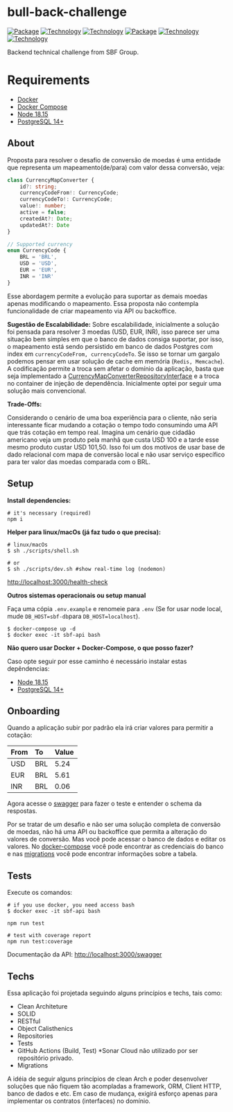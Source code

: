 # bull-back-challenge
[![Package][Express-image]][Express-url]
[![Technology][node-image]][node-url]
[![Technology][typescript-image]][typescript-url]
[![Package][Swagger-image]][Swagger-url]
[![Technology][Docker-image]][Docker-url]
[![Technology][PostgreSQL-image]][PostgreSQL-url]

[Express-url]: https://www.npmjs.com/package/Express
[Express-image]: https://img.shields.io/badge/Express-green?style=for-the-badge&logo=Express&logoColor=black

[node-url]: https://nodejs.org/
[node-image]: https://img.shields.io/badge/NodeJS-green?style=for-the-badge&logo=Node.js&logoColor=black

[typescript-url]: https://www.typescriptlang.org
[typescript-image]: https://img.shields.io/badge/Typescript-blue?style=for-the-badge&logo=TypeScript&logoColor=white

[Swagger-url]: https://swagger.io/
[Swagger-image]: https://img.shields.io/badge/Swagger-green?style=for-the-badge&logo=Swagger&logoColor=black

[Docker-url]: https://www.docker.com/
[Docker-image]: https://img.shields.io/badge/Docker-blue?style=for-the-badge&logo=Docker&logoColor=white

[PostgreSQL-url]: https://www.postgresql.org/
[PostgreSQL-image]: https://img.shields.io/badge/PostegreSQL-blue?style=for-the-badge&logo=Postgresql&logoColor=black


Backend technical challenge from SBF Group.

# Requirements
 - [Docker](https://www.docker.com/)
 - [Docker Compose](https://docs.docker.com/compose)
 - [Node 18.15](https://nodejs.org/en/)
 - [PostgreSQL 14+](https://www.postgresql.org/download)

## About

Proposta para resolver o desafio de conversão de moedas é uma entidade que representa um mapeamento(de/para) com valor dessa conversão, veja:

```ts
class CurrencyMapConverter {
    id?: string;
    currencyCodeFrom!: CurrencyCode;
    currencyCodeTo!: CurrencyCode;
    value!: number;
    active = false;
    createdAt?: Date;
    updatedAt?: Date
}

// Supported currency
enum CurrencyCode {
    BRL = 'BRL',
    USD = 'USD',
    EUR = 'EUR',
    INR = 'INR'
}

```
Esse abordagem permite a evolução para suportar as demais moedas apenas modificando o mapeamento. Essa proposta não contempla funcionalidade de criar mapeamento via API ou backoffice.

**Sugestão de Escalabilidade:**
Sobre escalabilidade, inicialmente a solução foi pensada para resolver 3 moedas (USD, EUR, INR), isso parece ser uma situação bem simples em que o banco de dados consiga suportar, por isso, o mapeamento está sendo persistido em banco de dados Postgres com index em `currencyCodeFrom, currencyCodeTo`. Se isso se tornar um gargalo podemos pensar em usar solução de cache em memória (`Redis, Memcache`). A codificação permite a troca sem afetar o domínio da aplicação, basta que seja implementado a [CurrencyMapConverterRepositoryInterface](./src/currency/domain/currency-map-converter.repository.interface.ts) e a troca no container de injeção de dependência. Inicialmente optei por seguir uma solução mais convencional.

**Trade-Offs:**

Considerando o cenário de uma boa experiência para o cliente, não seria interessante ficar mudando a cotação o tempo todo consumindo uma API que trás cotação em tempo real. Imagina um cenário que cidadão americano veja um produto pela manhã que custa USD 100 e a tarde esse mesmo produto custar USD 101,50. Isso foi um dos motivos de usar base de dado relacional com mapa de conversão local e não usar serviço específico para ter valor das moedas comparada com o BRL.

## Setup

**Install dependencies:**
```shell
# it's necessary (required)
npm i
```

**Helper para linux/macOs (já faz tudo o que precisa):**

```shell
# linux/macOs
$ sh ./scripts/shell.sh

# or
$ sh ./scripts/dev.sh #show real-time log (nodemon)
```
[http://localhost:3000/health-check](http://localhost:3000/health-check)


**Outros sistemas operacionais ou setup manual**

Faça uma cópia `.env.example` e renomeie para `.env` (Se for usar node local, mude `DB_HOST=sbf-db`para `DB_HOST=localhost`).

```shell
$ docker-compose up -d
$ docker exec -it sbf-api bash
```

**Não quero usar Docker + Docker-Compose, o que posso fazer?**

Caso opte seguir por esse caminho é necessário instalar estas depêndencias:

 - [Node 18.15](https://nodejs.org/en/)
 - [PostgreSQL 14+](https://www.postgresql.org/download)


## Onboarding

Quando a aplicação subir por padrão ela irá criar valores para permitir a cotação:

From       | To      | Value
:--------- | :------ | :-------
USD        | BRL     | 5.24
EUR        | BRL     | 5.61
INR        | BRL     | 0.06


Agora acesse o [swagger](http://localhost:3000/health-check) para fazer o teste e entender o schema da respostas.

Por se tratar de um desafio e não ser uma solução completa de conversão de moedas, não há uma API ou backoffice que permita a alteração do valores de conversão. Mas você pode acessar o banco de dados e editar os valores. No [docker-compose](./docker-compose.yaml) você pode encontrar as credenciais do banco e nas [migrations](./src/shared/infra/database/migrations/) você pode encontrar informações sobre a tabela.

## Tests

Execute os comandos:

```shell
# if you use docker, you need access bash
$ docker exec -it sbf-api bash

npm run test

# test with coverage report
npm run test:coverage
```

Documentação da API: [http://localhost:3000/swagger](http://localhost:3000/swagger)

## Techs

Essa aplicação foi projetada seguindo alguns princípios e techs, tais como:

- Clean Architeture
- SOLID
- RESTful
- Object Calisthenics
- Repositories
- Tests
- GitHub Actions (Build, Test) *Sonar Cloud não utilizado por ser repositório privado.
- Migrations

A idéia de seguir alguns princípios de clean Arch e poder desenvolver soluções que não fiquem tão  acompladas a framework, ORM, Client HTTP, banco de dados e etc. Em caso de mudança, exigirá esforço apenas para implementar os contratos (interfaces) no domínio.
